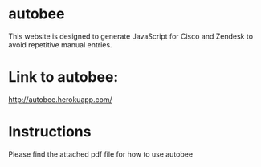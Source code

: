 # autobee
This website is designed to generate JavaScript for Cisco and Zendesk to avoid repetitive manual entries.

# Link to autobee: 
http://autobee.herokuapp.com/

# Instructions
Please find the attached pdf file for how to use autobee
